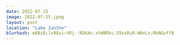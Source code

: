 ```yaml
---
date: 2022-07-15
image: 2022-07-15.jpeg
layout: post
location: "Lake Ianthe"
blurhash: e6BzB;]v0Qsi~VRj-:ROXAs:xtWBRks,S5ozRiR-WBoLs;RkNGoff8
---
```




